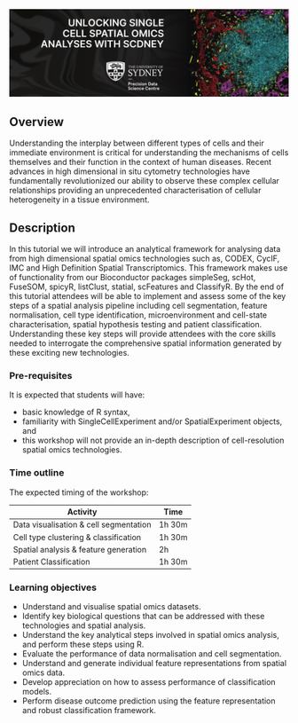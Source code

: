 
<img src="vignettes/images/banner.png" style="border: 0px"/>

## Overview

Understanding the interplay between different types of cells and their immediate environment is critical for understanding the mechanisms of cells themselves and their function in the context of human diseases. Recent advances in high dimensional in situ cytometry technologies have fundamentally revolutionized our ability to observe these complex cellular relationships providing an unprecedented characterisation of cellular heterogeneity in a tissue environment.

## Description

In this tutorial we will introduce an analytical framework for analysing data from high dimensional spatial omics technologies such as, CODEX, CycIF, IMC and High Definition Spatial Transcriptomics. This framework makes use of functionality from our Bioconductor packages simpleSeg, scHot, FuseSOM, spicyR, listClust, statial, scFeatures and ClassifyR. By the end of this tutorial attendees will be able to implement and assess some of the key steps of a spatial analysis pipeline including cell segmentation, feature normalisation, cell type identification, microenvironment and cell-state characterisation, spatial hypothesis testing and patient classification. Understanding these key steps will provide attendees with the core skills needed to interrogate the comprehensive spatial information generated by these exciting new technologies.

### Pre-requisites

It is expected that students will have:

-   basic knowledge of R syntax,
-   familiarity with SingleCellExperiment and/or SpatialExperiment objects, and
-   this workshop will not provide an in-depth description of cell-resolution spatial omics technologies.

### Time outline

The expected timing of the workshop:

| Activity                               | Time   |
|----------------------------------------|--------|
| Data visualisation & cell segmentation | 1h 30m |
| Cell type clustering & classification  | 1h 30m |
| Spatial analysis & feature generation  | 2h     |
| Patient Classification                 | 1h 30m |

### Learning objectives

-   Understand and visualise spatial omics datasets.
-   Identify key biological questions that can be addressed with these technologies and spatial analysis.
-   Understand the key analytical steps involved in spatial omics analysis, and perform these steps using R.
-   Evaluate the performance of data normalisation and cell segmentation.
-   Understand and generate individual feature representations from spatial omics data.
-   Develop appreciation on how to assess performance of classification models.
-   Perform disease outcome prediction using the feature representation and robust classification framework.
